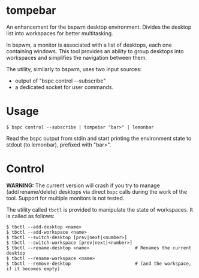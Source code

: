 # tompebar
An enhancement for the bspwm desktop environment. Divides the desktop list into workspaces for better multitasking.

In bspwm, a monitor is associated with a list of desktops, each one containing windows.
This tool provides an ability to group desktops into workspaces and simplifies the navigation between them.

The utility, similarly to bspwm, uses two input sources:
* output of "bspc control --subscribe"
* a dedicated socket for user commands.

# Usage
`$ bspc control --subscribe | tompebar "bar>" | lemonbar`

Read the bspc output from stdin and start printing the environment state to stdout (to lemonbar), prefixed with "bar>".

# Control
**WARNING:** The current version will crash if you try to manage (add/rename/delete) desktops via direct `bspc` calls during the work of the tool. Support for multiple monitors is not tested.

The utility called `tbctl` is provided to manipulate the state of workspaces. It is called as follows:
```
$ tbctl --add-desktop <name>
$ tbctl --add-workspace <name>
$ tbctl --switch-desktop [prev|next|<number>]
$ tbctl --switch-workspace [prev|next|<number>]
$ tbctl --rename-desktop <name>                 # Renames the current desktop
$ tbctl --rename-workspace <name>
$ tbctl --remove-desktop                        # (and the workspace, if it becomes empty)
```
